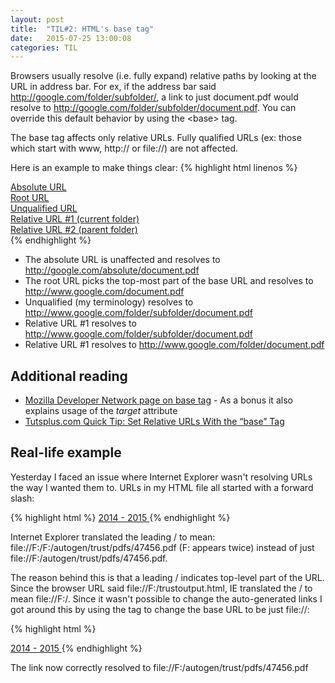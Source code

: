```yaml
---
layout: post
title:  "TIL#2: HTML's base tag"
date:   2015-07-25 13:00:08
categories: TIL
---
```

Browsers usually resolve (i.e. fully expand) relative paths by looking at the URL in address bar. For ex, if the address bar said http://google.com/folder/subfolder/, a link to just document.pdf would resolve to http://google.com/folder/subfolder/document.pdf. You can override this default behavior by using the &lt;base&gt; tag.
	
The base tag affects only relative URLs. Fully qualified URLs (ex: those which start with www, http:// or file://) are not affected.

Here is an example to make things clear:
{% highlight html linenos %}
<!DOCTYPE html>
<html lang="en">
<head>
	<meta charset="UTF-8">
	<title>Document</title>
	<base href="http://www.google.com/folder/subfolder/">
</head>
<body>
	<a href="http://google.com/absolute/document.pdf">Absolute URL</a><br/>
	<a href="/document.pdf">Root URL</a><br/>
	<a href="document.pdf">Unqualified URL</a><br/>
	<a href="./document.pdf">Relative URL #1 (current folder)</a><br/>
	<a href="../document.pdf">Relative URL #2 (parent folder)</a><br/>
</body>
</html>
{% endhighlight %}

* The absolute URL is unaffected and resolves to http://google.com/absolute/document.pdf
* The root URL picks the top-most part of the base URL and resolves to http://www.google.com/document.pdf
* Unqualified (my terminology) resolves to http://www.google.com/folder/subfolder/document.pdf
* Relative URL #1 resolves to http://www.google.com/folder/subfolder/document.pdf
* Relative URL #1 resolves to http://www.google.com/folder/document.pdf

## Additional reading
* [Mozilla Developer Network page on base tag](https://developer.mozilla.org/en-US/docs/Web/HTML/Element/base) - As a bonus it also explains usage of the *target* attribute
* [Tutsplus.com Quick Tip: Set Relative URLs With the “base” Tag](http://webdesign.tutsplus.com/articles/quick-tip-set-relative-urls-with-the-base-tag--cms-21399)

## Real-life example
Yesterday I faced an issue where Internet Explorer wasn't resolving URLs the way I wanted them to. URLs in my HTML file all started with a forward slash:

{% highlight html %}
<A Href="/F:/autogen/trust/pdfs/47456.pdf">2014 - 2015 </A>
{% endhighlight %}

Internet Explorer translated the leading / to mean: file://F:/F:/autogen/trust/pdfs/47456.pdf (F: appears twice) instead of just file://F:/autogen/trust/pdfs/47456.pdf. 

The reason behind this is that a leading / indicates top-level part of the URL. Since the browser URL said file://F:/trustoutput.html, IE translated the / to mean file://F:/. Since it wasn't possible to change the auto-generated links I got around this by using the <base> tag to change the base URL to be just file://:
	
{% highlight html %}
<head>
<base href="file://">
</head>
<A Href="/F:/autogen/trust/pdfs/47456.pdf">2014 - 2015 </A>
{% endhighlight %}

The link now correctly resolved to file://F:/autogen/trust/pdfs/47456.pdf